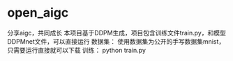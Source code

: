 # open_aigc
分享aigc，共同成长
本项目基于DDPM生成，项目包含训练文件train.py，和模型DDPMnet文件，可以直接运行
数据集：
使用数据集为公开的手写数据集mnist，只需要运行直接就可以下载
训练：
python train.py
